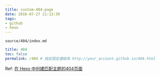 ```yaml
---
title: custom-404-page
date: 2016-07-27 21:13:39
tags:
- github
- hexo
---
```


`source/404/index.md`
``` yml
title: 404
toc: false
permalink: /404 # 指定固定連結為 http://your_account.github.io/404.html
```

Ref: [在 Hexo 中创建匹配主题的404页面](http://moxfive.xyz/2015/10/16/hexo-404-page/)